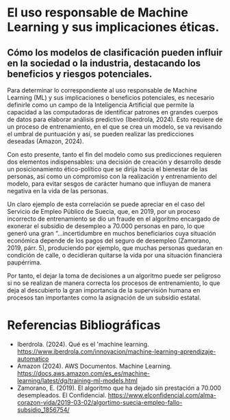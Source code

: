 # El uso responsable de Machine Learning y sus implicaciones éticas. 

## Cómo los modelos de clasificación pueden influir en la sociedad o la industria, destacando los beneficios y riesgos potenciales. 

Para determinar lo correspondiente al uso responsable de Machine Learning (ML) y sus implicaciones o beneficios potenciales, es necesario definirle como un campo de la Inteligencia Artificial que permite la capacidad a las computadoras de identificar patrones en grandes cuerpos de datos para elaborar análisis predictivo (Iberdrola, 2024). Esto requiere de un proceso de entrenamiento, en el que se crea un modelo, se va revisando el umbral de puntuación y así, se pueden realizar las predicciones deseadas (Amazon, 2024). 

Con esto presente, tanto el fin del modelo como sus predicciones requieren dos elementos indispensables: una decisión de creación y desarrollo desde un posicionamiento ético-político que se dirija hacia el bienestar de las personas, así como un compromiso con la realización y entrenamiento del modelo, para evitar sesgos de carácter humano que influyan de manera negativa en la vida de las personas. 

Un claro ejemplo de esta correlación se puede apreciar en el caso del Servicio de Empleo Público de Suecia, que, en 2019, por un proceso incorrecto de entrenamiento se dio un fraude en el algoritmo encargado de exonerar el subsidio de desempleo a 70.000 personas en paro, lo que generó una gran “…incertidumbre en muchos beneficiarios cuya situación económica depende de los pagos del seguro de desempleo (Zamorano, 2019, párr. 5), produciendo por ejemplo, que muchas personas quedaran en condición de calle, o decidieran quitarse la vida por una situación financiera paupérrima. 

Por tanto, el dejar la toma de decisiones a un algoritmo puede ser peligroso si no se realizan de manera correcta los procesos de entrenamiento, lo que deja al descubierto la gran importancia de la supervisión humana en procesos tan importantes como la asignación de un subsidio estatal. 

# Referencias Bibliográficas
- Iberdrola. (2024). Qué es el 'machine learning. https://www.iberdrola.com/innovacion/machine-learning-aprendizaje-automatico
- Amazon (2024). AWS Documentos. Machine Learning. https://docs.aws.amazon.com/es_es/machine-learning/latest/dg/training-ml-models.html
- Zamorano, E. (2019). El algoritmo que ha dejado sin prestación a 70.000 desempleados. El Confidencial. https://www.elconfidencial.com/alma-corazon-vida/2019-03-02/algortimo-suecia-empleo-fallo-subsidio_1856754/

